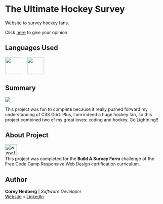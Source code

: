 # The Ultimate Hockey Survey

Website to survey hockey fans.

Click [here](https://coreyhedberg.github.io/ultimate_hockey_survey/) to give your opinion.

## Languages Used

<image src="readme_files/html.svg" width="55">&nbsp; &nbsp; <image src="readme_files/css.svg" width="55">

## Summary

<image src="readme_files/readme_screenshot.png">

This project was fun to complete because it really pushed forward my understanding of CSS Grid. Plus, I am indeed a huge hockey fan, so this project combined two of my great loves: coding and hockey. Go Lightning!!

## About Project

[<image src="readme_files/free_code_camp_logo.png" width="38" alt="www.freecodecamp.org">](https://www.freecodecamp.org) <br>
This project was completed for the **Build A Survey Form** challenge of the Free Code Camp Responsive Web Design certification curriculum.<br>

## Author

**Corey Hedberg** | _Software Developer_ <br>
[Website](https://coreyhedberg.dev) &bull; [LinkedIn](https://www.linkedin.com/in/coreyhedberg/)
